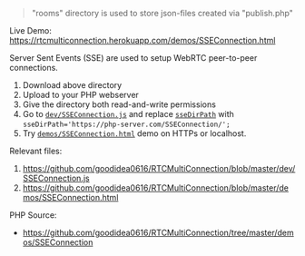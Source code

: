> "rooms" directory is used to store json-files created via "publish.php"

Live Demo: https://rtcmulticonnection.herokuapp.com/demos/SSEConnection.html

Server Sent Events (SSE) are used to setup WebRTC peer-to-peer connections.

1. Download above directory
2. Upload to your PHP webserver
3. Give the directory both read-and-write permissions
4. Go to [`dev/SSEConnection.js`](https://github.com/goodidea0616/RTCMultiConnection/blob/master/dev/SSEConnection.js) and replace [`sseDirPath`](https://github.com/goodidea0616/RTCMultiConnection/blob/master/dev/SSEConnection.js#L6) with `sseDirPath='https://php-server.com/SSEConnection/';`
5. Try [`demos/SSEConnection.html`](https://github.com/goodidea0616/RTCMultiConnection/blob/master/demos/SSEConnection.html) demo on HTTPs or localhost.

Relevant files:

1. https://github.com/goodidea0616/RTCMultiConnection/blob/master/dev/SSEConnection.js
2. https://github.com/goodidea0616/RTCMultiConnection/blob/master/demos/SSEConnection.html

PHP Source:

* https://github.com/goodidea0616/RTCMultiConnection/tree/master/demos/SSEConnection
